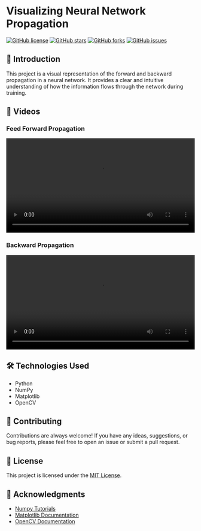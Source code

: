# Visualizing Neural Network Propagation

[![GitHub license](https://img.shields.io/github/license/sumanpaudel1997/visualizing-neural-network)](https://github.com/sumanpaudel1997/visualizing-neural-network/blob/main/LICENSE)
[![GitHub stars](https://img.shields.io/github/stars/sumanpaudel1997/visualizing-neural-network)](https://github.com/sumanpaudel1997/visualizing-neural-network/stargazers)
[![GitHub forks](https://img.shields.io/github/forks/sumanpaudel1997/visualizing-neural-network)](https://github.com/sumanpaudel1997/visualizing-neural-network/network)
[![GitHub issues](https://img.shields.io/github/issues/sumanpaudel1997/visualizing-neural-network)](https://github.com/sumanpaudel1997/visualizing-neural-network/issues)

## 🚀 Introduction

This project is a visual representation of the forward and backward propagation in a neural network. It provides a clear and intuitive understanding of how the information flows through the network during training.

## 🎥 Videos

### Feed Forward Propagation

<video width="100%" height="auto" controls>
  <source src="https://github.com/sumanpaudel1997/visualizing-neural-network/blob/main/media/videos/feed_forward/1080p60/FeedForward.mp4?raw=true" type="video/mp4">
  Your browser does not support the video tag.
</video>

### Backward Propagation

<video width="100%" height="auto" controls>
  <source src="https://github.com/sumanpaudel1997/visualizing-neural-network/blob/main/media/videos/backward_prop_1/1080p60/BackwardProp.mp4?raw=true" type="video/mp4">
  Your browser does not support the video tag.
</video>

## 🛠️ Technologies Used

- Python
- NumPy
- Matplotlib
- OpenCV

## 🤝 Contributing

Contributions are always welcome! If you have any ideas, suggestions, or bug reports, please feel free to open an issue or submit a pull request.

## 📄 License

This project is licensed under the [MIT License](LICENSE).

## 🙏 Acknowledgments

- [Numpy Tutorials](https://numpy.org/doc/stable/user/index.html)
- [Matplotlib Documentation](https://matplotlib.org/stable/index.html)
- [OpenCV Documentation](https://opencv.org/documentation/)
